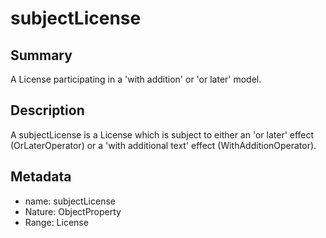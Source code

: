 <!-- Automatically generated by spec-parser v2.0.0 on 2023-12-27T15:02:03.969017+00:00 -->
<!-- SPDX-License-Identifier: Community-Spec-1.0 -->

# subjectLicense

## Summary

A License participating in a 'with addition' or 'or later' model.


## Description

A subjectLicense is a License which is subject to either an 'or later' effect
(OrLaterOperator) or a 'with additional text' effect (WithAdditionOperator).


## Metadata

- name: subjectLicense
- Nature: ObjectProperty
- Range: License




